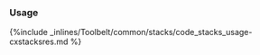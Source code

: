 <!-- post: -->


### Usage



{%include _inlines/Toolbelt/common/stacks/code_stacks_usage-cxstacksres.md %}




